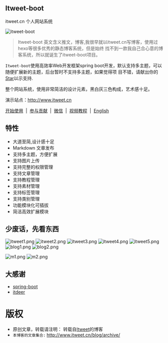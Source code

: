 ## Itweet-boot
itweet.cn 个人网站系统

![itweet-boot](https://github.com/itweet/itweet-boot/raw/master/images/dribbble.gif)

> Itweet-boot 英文含义推文，博客,我很早就以itweet.cn写博客，使用过hexo等很多优秀的静态博客系统，但是始终
> 找不到一款我自己合心意的博客系统，所以就诞生了itweet-boot项目。

`Itweet-boot`使用高效率Web开发框架spring boot开发，默认支持多主题，可以随便扩展新的主题，后台暂时不支持多主题，如果觉得项
目不错，请献出你的[Star](https://github.com/itweet/itweet-boot/stargazers)以示支持.

整个网站系统，使用非常简洁的设计元素，黑白灰三色构成，艺术感十足。

演示站点：http://www.itweet.cn

[开始使用](quickstart.md)&nbsp; | &nbsp;[参与贡献](contribution.md)&nbsp; | &nbsp;[微信](weixin.md)&nbsp; | &nbsp;[视频教程](video.md)&nbsp; | &nbsp;[English](README.md)

## 特性

+ 大道至简,设计感十足
+ Markdown 文章发布
+ 支持多主题，方便扩展
+ 支持图片上传
+ 支持完整的权限管理
+ 支持文章管理
+ 支持教程管理
+ 支持素材管理
+ 支持标签管理
+ 支持类别管理
+ 功能模块化可插拔
+ 简洁高效扩展模块

## 少废话，先看东西

![itweet1.png](https://github.com/itweet/itweet-boot/raw/master/images/itweet1.png)
![itweet2.png](https://github.com/itweet/itweet-boot/raw/master/images/itweet2.png)
![itweet3.png](https://github.com/itweet/itweet-boot/raw/master/images/itweet3.png)
![itweet4.png](https://github.com/itweet/itweet-boot/raw/master/images/itweet4.png)
![itweet5.png](https://github.com/itweet/itweet-boot/raw/master/images/itweet5.png)
![blog1.png](https://github.com/itweet/itweet-boot/raw/master/images/blog1.png)
![blog2.png](https://github.com/itweet/itweet-boot/raw/master/images/blog2.png)

![m1.png](https://github.com/itweet/itweet-boot/raw/master/images/m1.png)
![m2.png](https://github.com/itweet/itweet-boot/raw/master/images/m2.png)


## 大感谢

+ [spring-boot](https://projects.spring.io/spring-boot)
+ [itdeer](https://github.com/itdeer)


# 版权
 - 原创文章，转载请注明： 转载自[Itweet](http://www.itweet.cn)的博客
 - `本博客的文章集合:` http://www.itweet.cn/blog/archive/
 
